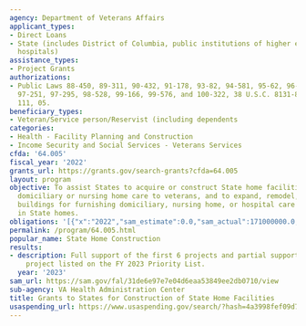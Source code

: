 ```yaml
---
agency: Department of Veterans Affairs
applicant_types:
- Direct Loans
- State (includes District of Columbia, public institutions of higher education and
  hospitals)
assistance_types:
- Project Grants
authorizations:
- Public Laws 88-450, 89-311, 90-432, 91-178, 93-82, 94-581, 95-62, 96-151, 96-330,
  97-251, 97-295, 98-528, 99-166, 99-576, and 100-322, 38 U.S.C. 8131-8137. Pub. L.
  111, 05.
beneficiary_types:
- Veteran/Service person/Reservist (including dependents
categories:
- Health - Facility Planning and Construction
- Income Security and Social Services - Veterans Services
cfda: '64.005'
fiscal_year: '2022'
grants_url: https://grants.gov/search-grants?cfda=64.005
layout: program
objective: To assist States to acquire or construct State home facilities for furnishing
  domiciliary or nursing home care to veterans, and to expand, remodel, or alter existing
  buildings for furnishing domiciliary, nursing home, or hospital care to veterans
  in State homes.
obligations: '[{"x":"2022","sam_estimate":0.0,"sam_actual":171000000.0,"usa_spending_actual":43129372.0},{"x":"2023","sam_estimate":150000000.0,"sam_actual":0.0,"usa_spending_actual":207854679.63},{"x":"2024","sam_estimate":164000000.0,"sam_actual":0.0,"usa_spending_actual":-51811.6}]'
permalink: /program/64.005.html
popular_name: State Home Construction
results:
- description: Full support of the first 6 projects and partial support of the 7th
    project listed on the FY 2023 Priority List.
  year: '2023'
sam_url: https://sam.gov/fal/31de6e97e7e04d6eaa53849ee2db0710/view
sub-agency: VA Health Administration Center
title: Grants to States for Construction of State Home Facilities
usaspending_url: https://www.usaspending.gov/search/?hash=4a3998fef09d7c354f403bac892247a6
---
```

